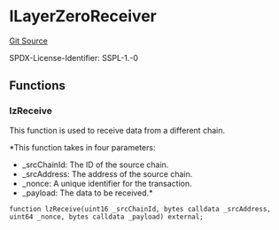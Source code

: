 # ILayerZeroReceiver
[Git Source](https://github.com/manifoldfinance/mevETH2/blob/fb1b10e0f4766c0b96be04b99ddfd379368057c1/src/interfaces/ILayerZeroReceiver.sol)

SPDX-License-Identifier: SSPL-1.-0


## Functions
### lzReceive

This function is used to receive data from a different chain.

*This function takes in four parameters:
- _srcChainId: The ID of the source chain.
- _srcAddress: The address of the source chain.
- _nonce: A unique identifier for the transaction.
- _payload: The data to be received.*


```solidity
function lzReceive(uint16 _srcChainId, bytes calldata _srcAddress, uint64 _nonce, bytes calldata _payload) external;
```

